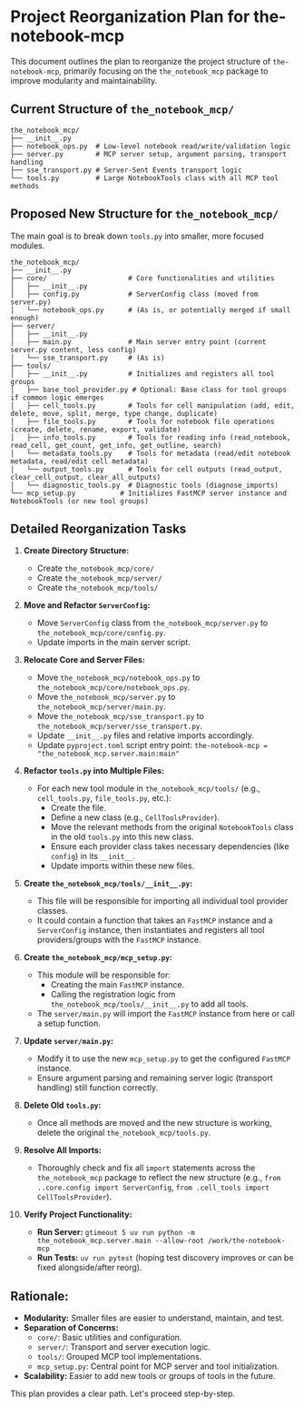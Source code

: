 # Project Reorganization Plan for the-notebook-mcp

This document outlines the plan to reorganize the project structure of `the-notebook-mcp`, primarily focusing on the `the_notebook_mcp` package to improve modularity and maintainability.

## Current Structure of `the_notebook_mcp/`

```
the_notebook_mcp/
├── __init__.py
├── notebook_ops.py  # Low-level notebook read/write/validation logic
├── server.py        # MCP server setup, argument parsing, transport handling
├── sse_transport.py # Server-Sent Events transport logic
└── tools.py         # Large NotebookTools class with all MCP tool methods
```

## Proposed New Structure for `the_notebook_mcp/`

The main goal is to break down `tools.py` into smaller, more focused modules.

```
the_notebook_mcp/
├── __init__.py
├── core/                    # Core functionalities and utilities
│   ├── __init__.py
│   ├── config.py            # ServerConfig class (moved from server.py)
│   └── notebook_ops.py      # (As is, or potentially merged if small enough)
├── server/
│   ├── __init__.py
│   ├── main.py              # Main server entry point (current server.py content, less config)
│   └── sse_transport.py     # (As is)
├── tools/
│   ├── __init__.py          # Initializes and registers all tool groups
│   ├── base_tool_provider.py # Optional: Base class for tool groups if common logic emerges
│   ├── cell_tools.py        # Tools for cell manipulation (add, edit, delete, move, split, merge, type change, duplicate)
│   ├── file_tools.py        # Tools for notebook file operations (create, delete, rename, export, validate)
│   ├── info_tools.py        # Tools for reading info (read_notebook, read_cell, get_count, get_info, get_outline, search)
│   └── metadata_tools.py    # Tools for metadata (read/edit notebook metadata, read/edit cell metadata)
│   └── output_tools.py      # Tools for cell outputs (read_output, clear_cell_output, clear_all_outputs)
│   └── diagnostic_tools.py  # Diagnostic tools (diagnose_imports)
└── mcp_setup.py           # Initializes FastMCP server instance and NotebookTools (or new tool groups)

```

## Detailed Reorganization Tasks

1.  **Create Directory Structure:**
    *   Create `the_notebook_mcp/core/`
    *   Create `the_notebook_mcp/server/`
    *   Create `the_notebook_mcp/tools/`

2.  **Move and Refactor `ServerConfig`:**
    *   Move `ServerConfig` class from `the_notebook_mcp/server.py` to `the_notebook_mcp/core/config.py`.
    *   Update imports in the main server script.

3.  **Relocate Core and Server Files:**
    *   Move `the_notebook_mcp/notebook_ops.py` to `the_notebook_mcp/core/notebook_ops.py`.
    *   Move `the_notebook_mcp/server.py` to `the_notebook_mcp/server/main.py`.
    *   Move `the_notebook_mcp/sse_transport.py` to `the_notebook_mcp/server/sse_transport.py`.
    *   Update `__init__.py` files and relative imports accordingly.
    *   Update `pyproject.toml` script entry point: `the-notebook-mcp = "the_notebook_mcp.server.main:main"`

4.  **Refactor `tools.py` into Multiple Files:**
    *   For each new tool module in `the_notebook_mcp/tools/` (e.g., `cell_tools.py`, `file_tools.py`, etc.):
        *   Create the file.
        *   Define a new class (e.g., `CellToolsProvider`).
        *   Move the relevant methods from the original `NotebookTools` class in the old `tools.py` into this new class.
        *   Ensure each provider class takes necessary dependencies (like `config`) in its `__init__`.
        *   Update imports within these new files.

5.  **Create `the_notebook_mcp/tools/__init__.py`:**
    *   This file will be responsible for importing all individual tool provider classes.
    *   It could contain a function that takes an `FastMCP` instance and a `ServerConfig` instance, then instantiates and registers all tool providers/groups with the `FastMCP` instance.

6.  **Create `the_notebook_mcp/mcp_setup.py`:**
    *   This module will be responsible for:
        *   Creating the main `FastMCP` instance.
        *   Calling the registration logic from `the_notebook_mcp/tools/__init__.py` to add all tools.
    *   The `server/main.py` will import the `FastMCP` instance from here or call a setup function.

7.  **Update `server/main.py`:**
    *   Modify it to use the new `mcp_setup.py` to get the configured `FastMCP` instance.
    *   Ensure argument parsing and remaining server logic (transport handling) still function correctly.

8.  **Delete Old `tools.py`:**
    *   Once all methods are moved and the new structure is working, delete the original `the_notebook_mcp/tools.py`.

9.  **Resolve All Imports:**
    *   Thoroughly check and fix all `import` statements across the `the_notebook_mcp` package to reflect the new structure (e.g., `from ..core.config import ServerConfig`, `from .cell_tools import CellToolsProvider`).

10. **Verify Project Functionality:**
    *   **Run Server:** `gtimeout 5 uv run python -m the_notebook_mcp.server.main --allow-root /work/the-notebook-mcp`
    *   **Run Tests:** `uv run pytest` (hoping test discovery improves or can be fixed alongside/after reorg).

## Rationale:

*   **Modularity:** Smaller files are easier to understand, maintain, and test.
*   **Separation of Concerns:**
    *   `core/`: Basic utilities and configuration.
    *   `server/`: Transport and server execution logic.
    *   `tools/`: Grouped MCP tool implementations.
    *   `mcp_setup.py`: Central point for MCP server and tool initialization.
*   **Scalability:** Easier to add new tools or groups of tools in the future.

This plan provides a clear path. Let's proceed step-by-step. 